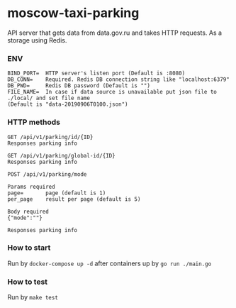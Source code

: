 # moscow-taxi-parking

API server that gets data from data.gov.ru and takes HTTP requests.
As a storage using Redis.

### ENV
````
BIND_PORT=  HTTP server's listen port (Default is :8080)
DB_CONN=    Required. Redis DB connection string like "localhost:6379"
DB_PWD=     Redis DB password (Default is "")
FILE_NAME=  In case if data source is unavailable put json file to ./local/ and set file name
(Default is "data-20190906T0100.json")
````

### HTTP methods
````
GET /api/v1/parking/id/{ID}
Responses parking info
````
````
GET /api/v1/parking/global-id/{ID}
Responses parking info
````
````
POST /api/v1/parking/mode

Params required
page=       page (default is 1)
per_page    result per page (default is 5)

Body required
{"mode":""}

Responses parking info
````

### How to start
Run by
`docker-compose up -d`
after containers up by
`go run ./main.go`

### How to test
Run by `make test`
